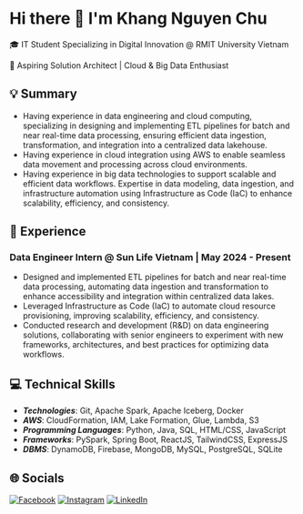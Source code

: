 # Hi there 👋 I'm Khang Nguyen Chu

🎓 IT Student Specializing in Digital Innovation @ RMIT University Vietnam

🚀 Aspiring Solution Architect | Cloud & Big Data Enthusiast

## 💡 Summary

- Having experience in data engineering and cloud computing, specializing in designing and implementing ETL pipelines for batch and near real-time data processing, ensuring efficient data ingestion, transformation, and integration into a centralized data lakehouse.
- Having experience in cloud integration using AWS to enable seamless data movement and processing across cloud environments.
- Having experience in big data technologies to support scalable and efficient data workflows. Expertise in data modeling, data ingestion, and infrastructure automation using Infrastructure as Code (IaC) to enhance scalability, efficiency, and consistency.

## 📌 Experience

### Data Engineer Intern @ Sun Life Vietnam | May 2024 - Present

- Designed and implemented ETL pipelines for batch and near real-time data processing, automating data ingestion and transformation to enhance accessibility and integration within centralized data lakes.
- Leveraged Infrastructure as Code (IaC) to automate cloud resource provisioning, improving scalability, efficiency, and consistency.
- Conducted research and development (R&D) on data engineering solutions, collaborating with senior engineers to experiment with new frameworks, architectures, and best practices for optimizing data workflows.

## 💻 Technical Skills

- ***Technologies***: Git, Apache Spark, Apache Iceberg, Docker
- ***AWS***: CloudFormation, IAM, Lake Formation, Glue, Lambda, S3
- ***Programming Languages***: Python, Java, SQL, HTML/CSS, JavaScript
- ***Frameworks***: PySpark, Spring Boot, ReactJS, TailwindCSS, ExpressJS
- ***DBMS***: DynamoDB, Firebase, MongoDB, MySQL, PostgreSQL, SQLite

## 🌐 Socials

[![Facebook](https://img.shields.io/badge/Facebook-%231877F2.svg?logo=Facebook&logoColor=white)](https://facebook.com/iamkhanggg)
[![Instagram](https://img.shields.io/badge/Instagram-%23E4405F.svg?logo=Instagram&logoColor=white)](https://instagram.com/ng.khanggg)
[![LinkedIn](https://img.shields.io/badge/LinkedIn-%230077B5.svg?logo=linkedin&logoColor=white)](https://linkedin.com/in/ngkhanggg)
